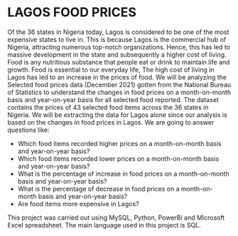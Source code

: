# LAGOS FOOD PRICES
Of the 36 states in Nigeria today, Lagos is considered to be one of the most expensive states to live in. This is because Lagos is the commercial hub of Nigeria, attracting numerous top-notch organizations. Hence, this has led to massive development in the state and subsequently a higher cost of living.
Food is any nutritious substance that people eat or drink to maintain life and growth. Food is essential to our everyday life, The high cost of living in Lagos has led to an increase in the prices of food. We will be analyzing the Selected food prices data (December 2021) gotten from the National Bureau of Statistics to understand the changes in food prices on a month-on-month basis and year-on-year basis for all selected food reported.
The dataset contains the prices of 43 selected food items across the 36 states in Nigeria. We will be extracting the data for Lagos alone since our analysis is based on the changes in food prices in Lagos. 
We are going to answer questions like: 
-	Which food items recorded higher prices on a month-on-month basis and year-on-year basis?
-	Which food items recorded lower prices on a month-on-month basis and year-on-year basis?
-	What is the percentage of increase in food prices on a month-on-month basis and year-on-year basis?
-	What is the percentage of decrease in food prices on a month-on-month basis and year-on-year basis?
-	Are food items more expensive in Lagos?

This project was carried out using MySQL, Python, PowerBi and Microsoft Excel spreadsheet. The main language used in this project is SQL.

